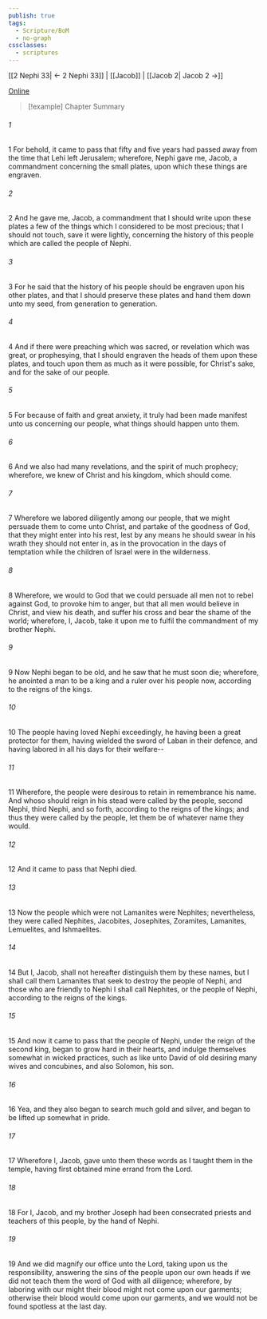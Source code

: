 ```yaml
---
publish: true
tags:
  - Scripture/BoM
  - no-graph
cssclasses:
  - scriptures
---
```

[[2 Nephi 33| ← 2 Nephi 33]] | [[Jacob]] | [[Jacob 2| Jacob 2 →]]

[Online](https://churchofjesuschrist.org/study/scriptures/bofm/jacob/1?lang=eng)

>[!example] Chapter Summary
>
###### 1
1 For behold, it came to pass that fifty and five years had passed away from the time that Lehi left Jerusalem; wherefore, Nephi gave me, Jacob, a commandment concerning the small plates, upon which these things are engraven.
###### 2
2 And he gave me, Jacob, a commandment that I should write upon these plates a few of the things which I considered to be most precious; that I should not touch, save it were lightly, concerning the history of this people which are called the people of Nephi.
###### 3
3 For he said that the history of his people should be engraven upon his other plates, and that I should preserve these plates and hand them down unto my seed, from generation to generation.
###### 4
4 And if there were preaching which was sacred, or revelation which was great, or prophesying, that I should engraven the heads of them upon these plates, and touch upon them as much as it were possible, for Christ's sake, and for the sake of our people.
###### 5
5 For because of faith and great anxiety, it truly had been made manifest unto us concerning our people, what things should happen unto them.
###### 6
6 And we also had many revelations, and the spirit of much prophecy; wherefore, we knew of Christ and his kingdom, which should come.
###### 7
7 Wherefore we labored diligently among our people, that we might persuade them to come unto Christ, and partake of the goodness of God, that they might enter into his rest, lest by any means he should swear in his wrath they should not enter in, as in the provocation in the days of temptation while the children of Israel were in the wilderness.
###### 8
8 Wherefore, we would to God that we could persuade all men not to rebel against God, to provoke him to anger, but that all men would believe in Christ, and view his death, and suffer his cross and bear the shame of the world; wherefore, I, Jacob, take it upon me to fulfil the commandment of my brother Nephi.
###### 9
9 Now Nephi began to be old, and he saw that he must soon die; wherefore, he anointed a man to be a king and a ruler over his people now, according to the reigns of the kings.
###### 10
10 The people having loved Nephi exceedingly, he having been a great protector for them, having wielded the sword of Laban in their defence, and having labored in all his days for their welfare--
###### 11
11 Wherefore, the people were desirous to retain in remembrance his name. And whoso should reign in his stead were called by the people, second Nephi, third Nephi, and so forth, according to the reigns of the kings; and thus they were called by the people, let them be of whatever name they would.
###### 12
12 And it came to pass that Nephi died.
###### 13
13 Now the people which were not Lamanites were Nephites; nevertheless, they were called Nephites, Jacobites, Josephites, Zoramites, Lamanites, Lemuelites, and Ishmaelites.
###### 14
14 But I, Jacob, shall not hereafter distinguish them by these names, but I shall call them Lamanites that seek to destroy the people of Nephi, and those who are friendly to Nephi I shall call Nephites, or the people of Nephi, according to the reigns of the kings.
###### 15
15 And now it came to pass that the people of Nephi, under the reign of the second king, began to grow hard in their hearts, and indulge themselves somewhat in wicked practices, such as like unto David of old desiring many wives and concubines, and also Solomon, his son.
###### 16
16 Yea, and they also began to search much gold and silver, and began to be lifted up somewhat in pride.
###### 17
17 Wherefore I, Jacob, gave unto them these words as I taught them in the temple, having first obtained mine errand from the Lord.
###### 18
18 For I, Jacob, and my brother Joseph had been consecrated priests and teachers of this people, by the hand of Nephi.
###### 19
19 And we did magnify our office unto the Lord, taking upon us the responsibility, answering the sins of the people upon our own heads if we did not teach them the word of God with all diligence; wherefore, by laboring with our might their blood might not come upon our garments; otherwise their blood would come upon our garments, and we would not be found spotless at the last day.




